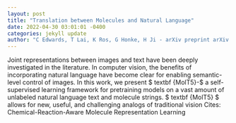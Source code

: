 ```yaml
--- 
layout: post 
title: "Translation between Molecules and Natural Language" 
date: 2022-04-30 03:01:01 -0400 
categories: jekyll update 
author: "C Edwards, T Lai, K Ros, G Honke, H Ji - arXiv preprint arXiv:2204.11817, 2022" 
--- 
```

Joint representations between images and text have been deeply investigated in the literature. In computer vision, the benefits of incorporating natural language have become clear for enabling semantic-level control of images. In this work, we present $ textbf {MolT5}-$ a self-supervised learning framework for pretraining models on a vast amount of unlabeled natural language text and molecule strings. $ textbf {MolT5} $ allows for new, useful, and challenging analogs of traditional vision Cites: Chemical-Reaction-Aware Molecule Representation Learning